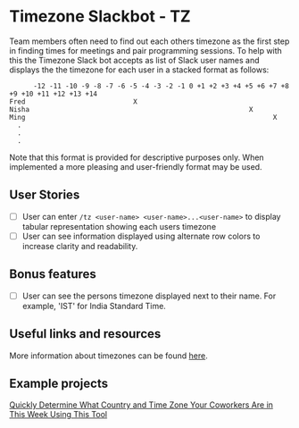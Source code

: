 # Timezone Slackbot - TZ

Team members often need to find out each others timezone as the first step
in finding times for meetings and pair programming sessions. To help with this 
the Timezone Slack bot accepts as list of Slack user names and displays the
the timezone for each user in a stacked format as follows:
```
      -12 -11 -10 -9 -8 -7 -6 -5 -4 -3 -2 -1 0 +1 +2 +3 +4 +5 +6 +7 +8 +9 +10 +11 +12 +13 +14
Fred                           X
Nisha                                                       X
Ming                                                              X
  .
  .
  .
```
Note that this format is provided for descriptive purposes only. When 
implemented a more pleasing and user-friendly format may be used.

## User Stories

-   [ ] User can enter `/tz <user-name> <user-name>...<user-name>` to display
 tabular representation showing each users timezone 
-   [ ] User can see information displayed using alternate row colors to
increase clarity and readability.

## Bonus features

-   [ ] User can see the persons timezone displayed next to their name. For
example, 'IST' for India Standard Time.

## Useful links and resources

More information about timezones can be found [here](https://www.timeanddate.com/time/current-number-time-zones.html).

## Example projects

[Quickly Determine What Country and Time Zone Your Coworkers Are in This Week Using This Tool](https://lifehacker.com/quickly-determine-what-country-and-time-zone-your-cowor-1833011887)
